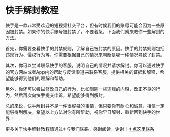 # 快手解封教程

快手是一款非常受欢迎的短视频社交平台，但有时候我们的账号可能会因为一些原因被封禁。如果你的快手账号被封禁了，不要着急，下面我们就来教你一些解封的方法。

首先，你需要查看快手的封禁规则，了解自己被封禁的原因。快手的封禁规则包括违规行为、侵权行为等，你需要根据自己的情况来判断是哪一种情况导致了封禁。

其次，你可以尝试联系快手的客服，说明自己的情况并请求解封。你可以通过快手的官方网站或者App内的帮助与反馈渠道来联系客服，提供相关的证据和解释，希望能够得到他们的理解和帮助。

另外，你还可以尝试修改自己的行为，比如删除一些违规的内容，改正不良的行为，然后再次向快手提交申诉，希望能够得到解封。

总的来说，快手解封并不是一件很容易的事情，但只要你有耐心和诚意，相信一定能够得到解决。希望以上方法对你有所帮助，祝你早日解封，重新回到快手的世界！

更多关于快手解封教程请通过✈与我们联系，感谢阅读，谢谢！[✈点这里联系](https://abc.k02.cc)